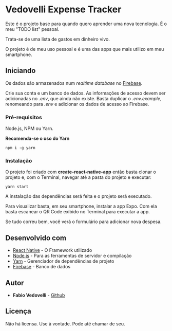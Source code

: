 # Vedovelli Expense Tracker

Este é o projeto base para quando quero aprender uma nova tecnologia. É o meu "TODO list" pessoal.

Trata-se de uma lista de gastos em dinheiro vivo.

O projeto é de meu uso pessoal e é uma das apps que mais utilizo em meu smartphone.

## Iniciando

Os dados são armazenados num *realtime database* no [Firebase](https://firebase.com/).

Crie sua conta e um banco de dados. As informações de acesso devem ser adicionadas no *.env*, que ainda não existe. Basta duplicar o *.env.example*, renomeando para *.env* e adicionar os dados de acesso ao Firebase.

### Pré-requisitos

Node.js, NPM ou Yarn.

**Recomenda-se o uso do Yarn**

```
npm i -g yarn
```

### Instalação

O projeto foi criado com **create-react-native-app** então basta clonar o projeto e, com o Terminal, navegar até a pasta do projeto e executar:

`yarn start`

A instalação das dependências será feita e o projeto será executado.

Para visualizar basta, em seu smartphone, instalar a app Expo. Com ela basta escanear o QR Code exibido no Terminal para executar a app.

Se tudo correu bem, você verá o formulário para adicionar nova despesa.

## Desenvolvido com

* [React Native](http://facebook.github.io/react-native) - O Framework utilizado
* [Node.js](https://nodejs.org/) - Para as ferramentas de servidor e compilação
* [Yarn](https://yarnpkg.com/en/) - Gerenciador de dependências de projeto
* [Firebase](https://firebase.com/) - Banco de dados

## Autor

* **Fabio Vedovelli** - [Github](https://github.com/vedovelli)

## Licença

Não há licensa. Use à vontade. Pode até chamar de seu.